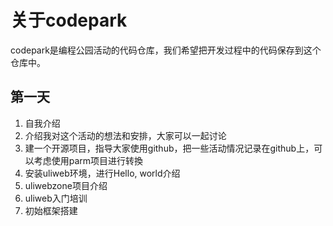关于codepark
=============

codepark是编程公园活动的代码仓库，我们希望把开发过程中的代码保存到这个仓库中。

## 第一天

1. 自我介绍
2. 介绍我对这个活动的想法和安排，大家可以一起讨论
3. 建一个开源项目，指导大家使用github，把一些活动情况记录在github上，可以考虑使用parm项目进行转換
4. 安装uliweb环境，进行Hello, world介绍
5. uliwebzone项目介绍
6. uliweb入门培训
7. 初始框架搭建
